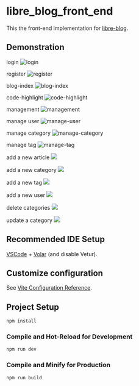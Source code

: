 # libre_blog_front_end

This the front-end implementation for [libre-blog](https://github.com/fansuregrin/libre-blog).

## Demonstration
login
![login](./docs/imgs/login.gif)

register
![register](./docs/imgs/register.gif)

blog-index
![blog-index](./docs/imgs/blog-index.png)

code-highlight
![code-highlight](./docs/imgs/code-highlight.png)

management
![management](./docs/imgs/management.png)

manage user
![manage-user](./docs/imgs/manage-user.png)

manage category
![manage-category](./docs/imgs/manage-category.png)

manage tag
![manage-tag](./docs/imgs/manage-tag.png)

add a new article
![](./docs/imgs/add_article.gif)

add a new category
![](./docs/imgs/add_category.gif)

add a new tag
![](./docs/imgs/add_tag.gif)

add a new user
![](./docs/imgs/add_user.gif)

delete categories
![](./docs/imgs/delete_category.gif)

update a category
![](./docs/imgs/update_category.gif)

## Recommended IDE Setup

[VSCode](https://code.visualstudio.com/) + [Volar](https://marketplace.visualstudio.com/items?itemName=Vue.volar) (and disable Vetur).

## Customize configuration

See [Vite Configuration Reference](https://vitejs.dev/config/).

## Project Setup

```sh
npm install
```

### Compile and Hot-Reload for Development

```sh
npm run dev
```

### Compile and Minify for Production

```sh
npm run build
```
